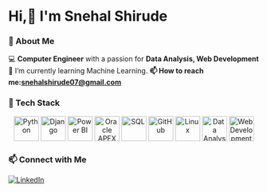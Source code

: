 # Hi,👋 I'm Snehal Shirude 

<!--
**snehalshirude/snehalshirude** is a ✨ _special_ ✨ repository because its `README.md` (this file) appears on your GitHub profile.

Here are some ideas to get you started:

- 🔭 I’m currently working on ...
- 🌱 I’m currently learning ...
- 👯 I’m looking to collaborate on ...
- 🤔 I’m looking for help with ...
- 💬 Ask me about ...
- 📫 How to reach me: ...
- 😄 Pronouns: ...
- ⚡ Fun fact: ...
-->
### 🚀 About Me  
💻 **Computer Engineer** with a passion for **Data Analysis, Web Development**   
🌱 I’m currently learning Machine Learning. 
**📫 How to reach me:snehalshirude07@gmail.com**

### 🔧 Tech Stack  
<p align="center">
  <img src="D:\icon\python.jfif" alt="Python" width="50" height="50"/>
  <img src="https://your-image-url/django.png" alt="Django" width="50" height="50"/>
  <img src="https://your-image-url/powerbi.png" alt="Power BI" width="50" height="50"/>
  <img src="https://your-image-url/oracle-apex.png" alt="Oracle APEX" width="50" height="50"/>
  <img src="https://your-image-url/sql.png" alt="SQL" width="50" height="50"/>
  <img src="https://your-image-url/github.png" alt="GitHub" width="50" height="50"/>
  <img src="https://your-image-url/linux.png" alt="Linux" width="50" height="50"/>
  <img src="https://your-image-url/data-analysis.png" alt="Data Analysis" width="50" height="50"/>
  <img src="https://your-image-url/web-development.png" alt="Web Development" width="50" height="50"/>
</p>

### 📫 Connect with Me  
[![LinkedIn](https://img.shields.io/badge/LinkedIn-0A66C2?style=for-the-badge&logo=linkedin&logoColor=white)](your-linkedin-url)  
